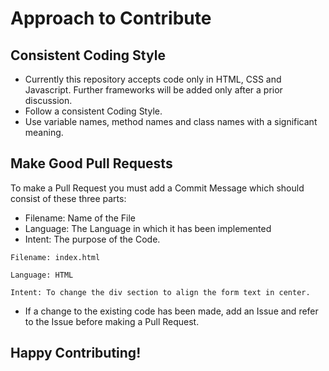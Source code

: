 # Approach to Contribute 

## Consistent Coding Style 

- Currently this repository accepts code only in HTML, CSS and Javascript. Further frameworks will be added only after 
a prior discussion. 
- Follow a consistent Coding Style. 
- Use variable names, method names and class names with a significant meaning. 
 
## Make Good Pull Requests 

To make a Pull Request you must add a Commit Message which should consist of these three parts: 

- Filename: Name of the File 
- Language: The Language in which it has been implemented 
- Intent: The purpose of the Code. 

```
Filename: index.html

Language: HTML

Intent: To change the div section to align the form text in center.
```

- If a change to the existing code has been made, add an Issue and refer to the Issue before making a Pull Request. 

## Happy Contributing!
